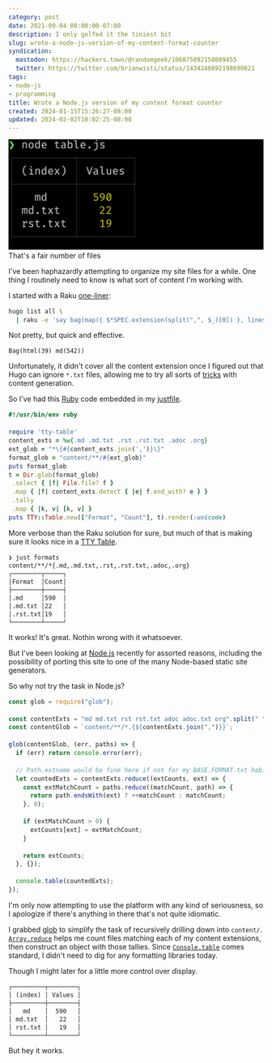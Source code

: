 ```yaml
---
category: post
date: 2021-09-04 00:00:00-07:00
description: I only golfed it the tiniest bit
slug: wrote-a-node-js-version-of-my-content-format-counter
syndication:
  mastodon: https://hackers.town/@randomgeek/106875092158089455
  twitter: https://twitter.com/brianwisti/status/1434240892198690821
tags:
- node-js
- programming
title: Wrote a Node.js version of my content format counter
created: 2024-01-15T15:26:27-08:00
updated: 2024-02-02T10:02:25-08:00
---
```


![attachments/img/2021/cover-2021-09-04.png](../../../attachments/img/2021/cover-2021-09-04.png)
That's a fair number of files

I've been haphazardly attempting to organize my site files for a while. One thing I routinely need to know is what sort of content I'm working with.

I started with a Raku [one-liner](../../2020/03/listing-hugo-content-extensions-with-raku.md):

````bash
hugo list all \
  | raku -e 'say bag(map({ $*SPEC.extension(split(",", $_)[0]) }, lines[1..*]))'
````

Not pretty, but quick and effective.

````text
Bag(html(39) md(542))
````

Unfortunately, it didn't cover all the content extension once I figured out that Hugo can ignore `*.txt` files, allowing me to try all sorts of [tricks](../08/trying-a-thing-with-neovim.md) with content generation.

So I've had this [Ruby](../../../card/Ruby.md) code embedded in my [justfile](../../../config/justfile.md).

````ruby
#!/usr/bin/env ruby

require 'tty-table'
content_exts = %w{.md .md.txt .rst .rst.txt .adoc .org}
ext_glob = "*\{#{content_exts.join(',')}\}"
format_glob = "content/**/#{ext_glob}"
puts format_glob
t = Dir.glob(format_glob)
 .select { |f| File.file? f }
 .map { |f| content_exts.detect { |e| f.end_with? e } }
 .tally
 .map { |k, v| [k, v] }
puts TTY::Table.new(["Format", "Count"], t).render(:unicode)
````

More verbose than the Raku solution for sure, but much of that is making sure it looks nice in a [TTY Table](https://github.com/piotrmurach/tty-table).

````text
❯ just formats
content/**/*{.md,.md.txt,.rst,.rst.txt,.adoc,.org}
┌────────┬─────┐
│Format  │Count│
├────────┼─────┤
│.md     │590  │
│.md.txt │22   │
│.rst.txt│19   │
└────────┴─────┘
````

It works! It's great. Nothin wrong with it whatsoever.

But I've been looking at [Node.js](../../../card/Node.js.md) recently for assorted reasons, including the possibility of porting this site to one of the many Node-based static site generators.

So why not try the task in Node.js?

````javascript
const glob = require("glob");

const contentExts = "md md.txt rst rst.txt adoc adoc.txt org".split(" ");
const contentGlob = `content/**/*.{${contentExts.join(",")}}`;

glob(contentGlob, (err, paths) => {
  if (err) return console.error(err);

  // Path.extname would be fine here if not for my BASE.FORMAT.txt habit
  let countedExts = contentExts.reduce((extCounts, ext) => {
    const extMatchCount = paths.reduce((matchCount, path) => {
      return path.endsWith(ext) ? ++matchCount : matchCount;
    }, 0);

    if (extMatchCount > 0) {
      extCounts[ext] = extMatchCount;
    }

    return extCounts;
  }, {});

  console.table(countedExts);
});
````

I'm only now attempting to use the platform with any kind of seriousness, so I apologize if there's anything in there that's not quite idiomatic.

I grabbed [glob](https://github.com/isaacs/node-glob) to simplify the task of recursively drilling down into `content/`. [`Array.reduce`](https://developer.mozilla.org/en-US/docs/Web/JavaScript/Reference/Global_Objects/Array/Reduce) helps me count files matching each of my content extensions, then construct an object with those tallies. Since [`Console.table`](https://nodejs.org/dist/latest-v14.x/docs/api/console.html#console_console_table_tabulardata_properties) comes standard, I didn't need to dig for any formatting libraries today.

Though I might later for a little more control over display.

````text
┌─────────┬────────┐
│ (index) │ Values │
├─────────┼────────┤
│   md    │  590   │
│ md.txt  │   22   │
│ rst.txt │   19   │
└─────────┴────────┘
````

But hey it works.
